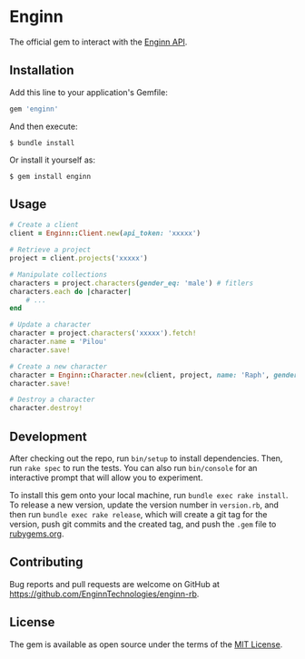 # Enginn

The official gem to interact with the [Enginn API](https://app.enginn.tech/api/docs/index.html).

## Installation

Add this line to your application's Gemfile:

```ruby
gem 'enginn'
```

And then execute:

    $ bundle install

Or install it yourself as:

    $ gem install enginn

## Usage

```rb
# Create a client
client = Enginn::Client.new(api_token: 'xxxxx')

# Retrieve a project
project = client.projects('xxxxx')

# Manipulate collections
characters = project.characters(gender_eq: 'male') # fitlers
characters.each do |character|
    # ...
end

# Update a character
character = project.characters('xxxxx').fetch!
character.name = 'Pilou'
character.save!

# Create a new character
character = Enginn::Character.new(client, project, name: 'Raph', gender: 'male', ...)
character.save!

# Destroy a character
character.destroy!
```

## Development

After checking out the repo, run `bin/setup` to install dependencies. Then, run `rake spec` to run the tests. You can also run `bin/console` for an interactive prompt that will allow you to experiment.

To install this gem onto your local machine, run `bundle exec rake install`. To release a new version, update the version number in `version.rb`, and then run `bundle exec rake release`, which will create a git tag for the version, push git commits and the created tag, and push the `.gem` file to [rubygems.org](https://rubygems.org).

## Contributing

Bug reports and pull requests are welcome on GitHub at https://github.com/EnginnTechnologies/enginn-rb.

## License

The gem is available as open source under the terms of the [MIT License](https://opensource.org/licenses/MIT).
